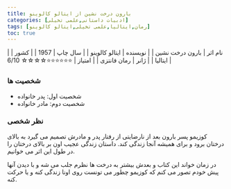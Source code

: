 ```yaml
---
title: بارون درخت نشین از ایتالو کالوینو
categories: [ادبیات داستانی,علمی تخیلی]
tags: [رمان,ایتالیا,علمی تخیلی,ایتالو کالوینو]
toc: true
---
```



| نام اثر | بارون درخت نشین |
| نویسنده | ایتالو کالوینو |
| سال چاپ | 1957 |
| کشور | ایتالیا |
| ژانر | رمان فانتزی |
| امتیاز | ⭐⭐⭐⭐⭐⭐☆☆☆☆ 6/10 |


### شخصیت ها
- شخصیت اول: پدر خانواده
- شخصیت دوم: مادر خانواده


### نظر شخصی
کوزیمو پسر بارون بعد از نارضایتی از رفتار پدر و مادرش تصمیم می گیرد به بالای درختان برود و برای همیشه آنجا زندگی کند. داستان زندگی عجیب اون بر بالای درختان را در طول این اثر می خوانیم.

در زمان خواند این کتاب و بعدش بیشتر به درخت ها نظرم جلب می شه و با دیدن آنها پیش خودم تصور می کنم که کوزیمو چطور می تونست روی اونا زندگی کنه و یا حرکت کنه. 


